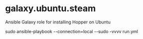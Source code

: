 galaxy.ubuntu.steam
================================

Ansible Galaxy role for installing Hopper on Ubuntu

sudo ansible-playbook --connection=local --sudo -vvvv run.yml
